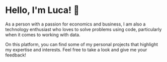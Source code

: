 # Hello, I'm Luca! 👋

As a person with a passion for economics and business, I am also a technology enthusiast who loves to solve problems using code, particularly when it comes to working with data.

On this platform, you can find some of my personal projects that highlight my expertise and interests. Feel free to take a look and give me your feedback!
